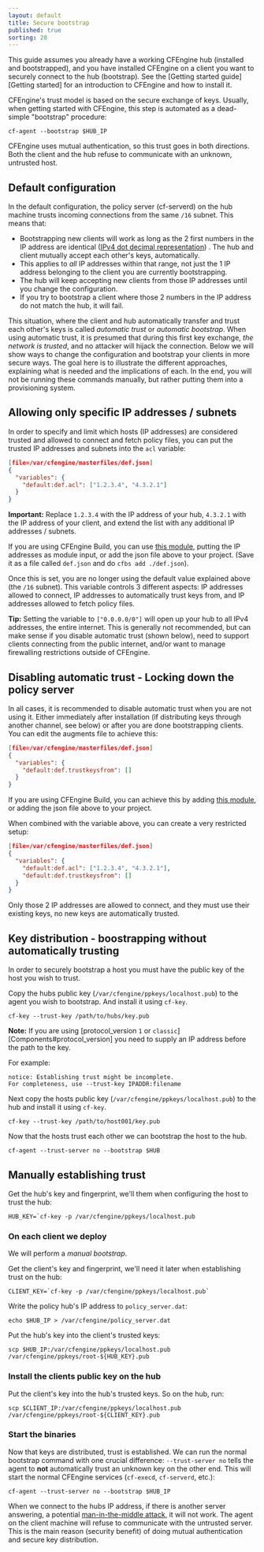 ```yaml
---
layout: default
title: Secure bootstrap
published: true
sorting: 20
---
```


This guide assumes you already have a working CFEngine hub (installed and bootstrapped), and you have installed CFEngine on a client you want to securely connect to the hub (bootstrap).
See the [Getting started guide][Getting started] for an introduction to CFEngine and how to install it.

CFEngine's trust model is based on the secure exchange of keys.
Usually, when getting started with CFEngine, this step is automated as a dead-simple "bootstrap" procedure:

```command
cf-agent --bootstrap $HUB_IP
```

CFEngine uses mutual authentication, so this trust goes in both directions.
Both the client and the hub refuse to communicate with an unknown, untrusted host.

## Default configuration

In the default configuration, the policy server (cf-serverd) on the hub machine trusts incoming connections from the same `/16` subnet.
This means that:

* Bootstrapping new clients will work as long as the 2 first numbers in the IP address are identical ([IPv4 dot decimal representation](https://en.wikipedia.org/wiki/Dot-decimal_notation)) .
  The hub and client mutually accept each other's keys, automatically.
* This applies to _all_ IP addresses within that range, not just the 1 IP address belonging to the client you are currently bootstrapping.
* The hub will keep accepting new clients from those IP addresses until you change the configuration.
* If you try to bootstrap a client where those 2 numbers in the IP address do not match the hub, it will fail.

This situation, where the client and hub automatically transfer and trust each other's keys is called _automatic trust_ or _automatic bootstrap_.
When using automatic trust, it is presumed that during this first key exchange, *the network is trusted*, and no attacker will hijack the connection.
Below we will show ways to change the configuration and bootstrap your clients in more secure ways.
The goal here is to illustrate the different approaches, explaining what is needed and the implications of each.
In the end, you will not be running these commands manually, but rather putting them into a provisioning system.

## Allowing only specific IP addresses / subnets

In order to specify and limit which hosts (IP addresses) are considered trusted and allowed to connect and fetch policy files, you can put the trusted IP addresses and subnets into the `acl` variable:

```json
[file=/var/cfengine/masterfiles/def.json]
{
  "variables": {
    "default:def.acl": ["1.2.3.4", "4.3.2.1"]
  }
}
```

**Important:** Replace `1.2.3.4` with the IP address of your hub, `4.3.2.1` with the IP address of your client, and extend the list with any additional IP addresses / subnets.

If you are using CFEngine Build, you can use [this module](https://build.cfengine.com/modules/allow-hosts/), putting the IP addresses as module input, or add the json file above to your project.
(Save it as a file called `def.json` and do `cfbs add ./def.json`).

Once this is set, you are no longer using the default value explained above (the `/16` subnet).
This variable controls 3 different aspects: IP addresses allowed to connect, IP addresses to automatically trust keys from, and IP addresses allowed to fetch policy files.

**Tip:** Setting the variable to `["0.0.0.0/0"]` will open up your hub to all IPv4 addresses, the entire internet.
This is generally not recommended, but can make sense if you disable automatic trust (shown below), need to support clients connecting from the public internet, and/or want to manage firewalling restrictions outside of CFEngine.

## Disabling automatic trust - Locking down the policy server

In all cases, it is recommended to disable automatic trust when you are not using it.
Either immediately after installation (if distributing keys through another channel, see below) or after you are done bootstrapping clients.
You can edit the augments file to achieve this:

```json
[file=/var/cfengine/masterfiles/def.json]
{
  "variables": {
    "default:def.trustkeysfrom": []
  }
}
```

If you are using CFEngine Build, you can achieve this by adding [this module](https://build.cfengine.com/modules/disable-automatic-key-trust/), or adding the json file above to your project.

When combined with the variable above, you can create a very restricted setup:

```json
[file=/var/cfengine/masterfiles/def.json]
{
  "variables": {
    "default:def.acl": ["1.2.3.4", "4.3.2.1"],
    "default:def.trustkeysfrom": []
  }
}
```

Only those 2 IP addresses are allowed to connect, and they must use their existing keys, no new keys are automatically trusted.

## Key distribution - boostrapping without automatically trusting

In order to securely bootstrap a host you must have the public key of the host you wish to trust.

Copy the hubs public key (`/var/cfengine/ppkeys/localhost.pub`) to the agent you wish to bootstrap.
And install it using `cf-key`.

```command
cf-key --trust-key /path/to/hubs/key.pub
```

**Note:** If you are using [protocol_version `1` or `classic`][Components#protocol_version] you need to supply an IP address before the path to the key.

For example:

```
notice: Establishing trust might be incomplete.
For completeness, use --trust-key IPADDR:filename
```

Next copy the hosts public key (`/var/cfengine/ppkeys/localhost.pub`) to the hub and install it using `cf-key`.

```command
cf-key --trust-key /path/to/host001/key.pub
```

Now that the hosts trust each other we can bootstrap the host to the hub.

```command
cf-agent --trust-server no --bootstrap $HUB
```

## Manually establishing trust

Get the hub's key and fingerprint, we'll them when configuring the host to trust the hub:

```command
HUB_KEY=`cf-key -p /var/cfengine/ppkeys/localhost.pub
```

### On each client we deploy

We will perform a *manual bootstrap*.

Get the client's key and fingerprint, we'll need it later when establishing trust on the hub:

```command
CLIENT_KEY=`cf-key -p /var/cfengine/ppkeys/localhost.pub`
```

Write the policy hub's IP address to `policy_server.dat`:

```command
echo $HUB_IP > /var/cfengine/policy_server.dat
```

Put the hub's key into the client's trusted keys:

```command
scp $HUB_IP:/var/cfengine/ppkeys/localhost.pub /var/cfengine/ppkeys/root-${HUB_KEY}.pub
```

### Install the clients public key on the hub

Put the client's key into the hub's trusted keys.
So on the hub, run:

```command
scp $CLIENT_IP:/var/cfengine/ppkeys/localhost.pub /var/cfengine/ppkeys/root-${CLIENT_KEY}.pub
```

### Start the binaries

Now that keys are distributed, trust is established.
We can run the normal bootstrap command with one crucial difference:
`--trust-server no` tells the agent to **not** automatically trust an unknown key on the other end.
This will start the normal CFEngine services (`cf-execd`, `cf-serverd`, etc.):

```
cf-agent --trust-server no --bootstrap $HUB_IP
```

When we connect to the hubs IP address, if there is another server answering, a potential [man-in-the-middle attack](https://en.wikipedia.org/wiki/Man-in-the-middle_attack), it will not work.
The agent on the client machine will refuse to communicate with the untrusted server.
This is the main reason (security benefit) of doing mutual authentication and secure key distribution.
